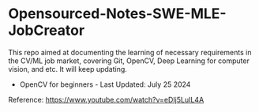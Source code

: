 # Opensourced-Notes-SWE-MLE-JobCreator
This repo aimed at documenting the learning of necessary requirements in the CV/ML job market, covering Git, OpenCV, Deep Learning for computer vision, and etc. It will keep updating.


* OpenCV for beginners - Last Updated: July 25 2024

Reference: https://www.youtube.com/watch?v=eDIj5LuIL4A
